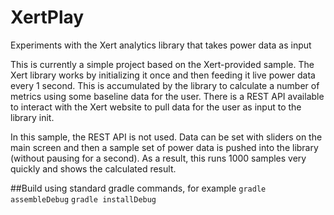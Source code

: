 # XertPlay
Experiments with the Xert analytics library that takes power data as input

This is currently a simple project based on the Xert-provided sample.  The Xert library works by initializing it once and then feeding it live power data every 1 second.  This is accumulated by the library to calculate a number of metrics using some baseline data for the user.  There is a REST API available to interact with the Xert website to pull data for the user as input to the library init.

In this sample, the REST API is not used.  Data can be set with sliders on the main screen and then a sample set of power data is pushed into the library (without pausing for a second).  As a result, this runs 1000 samples very quickly and shows the calculated result. 

##Build 
using standard gradle commands, for example
```gradle assembleDebug```
```gradle installDebug```
